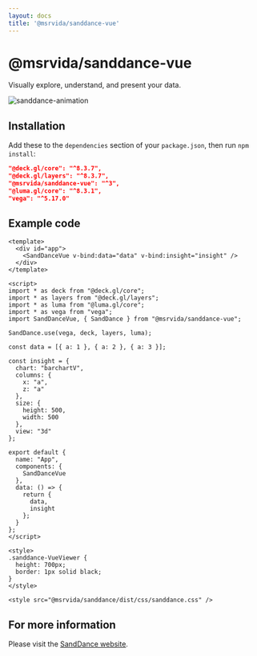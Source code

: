 ```yaml
---
layout: docs
title: '@msrvida/sanddance-vue'
---
```


# @msrvida/sanddance-vue

Visually explore, understand, and present your data.

![sanddance-animation](https://user-images.githubusercontent.com/11507384/54236654-52d42800-44d1-11e9-859e-6c5d297a46d2.gif)

## Installation

Add these to the `dependencies` section of your `package.json`, then run `npm install`:

```json
"@deck.gl/core": "^8.3.7",
"@deck.gl/layers": "^8.3.7",
"@msrvida/sanddance-vue": "^3",
"@luma.gl/core": "^8.3.1",
"vega": "^5.17.0"
```

## Example code

```
<template>
  <div id="app">
    <SandDanceVue v-bind:data="data" v-bind:insight="insight" />
  </div>
</template>

<script>
import * as deck from "@deck.gl/core";
import * as layers from "@deck.gl/layers";
import * as luma from "@luma.gl/core";
import * as vega from "vega";
import SandDanceVue, { SandDance } from "@msrvida/sanddance-vue";

SandDance.use(vega, deck, layers, luma);

const data = [{ a: 1 }, { a: 2 }, { a: 3 }];

const insight = {
  chart: "barchartV",
  columns: {
    x: "a",
    z: "a"
  },
  size: {
    height: 500,
    width: 500
  },
  view: "3d"
};

export default {
  name: "App",
  components: {
    SandDanceVue
  },
  data: () => {
    return {
      data,
      insight
    };
  }
};
</script>

<style>
.sanddance-VueViewer {
  height: 700px;
  border: 1px solid black;
}
</style>

<style src="@msrvida/sanddance/dist/css/sanddance.css" />
```

## For more information

Please visit the [SandDance website](/).
